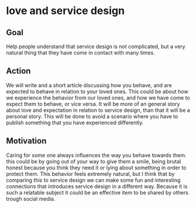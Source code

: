 # love and service design  

## Goal

Help people understand that service design is not complicated, but a very natural thing that they have come in contact with many times.

## Action

We will write and a short article discussing how you behave, and are expected to behave in relation to your loved ones. This could be about how we experience the behavior from our loved ones, and how we have come to expect them to behave, or vice versa. It will be more of an general story about love and expectation in relation to service design, than that it will be a personal story. This will be done to avoid a scenario where you have to publish something that you have experienced differently.

## Motivation

Caring for some one always influences the way you behave towards them. this could be by going out of your way to give them a smile, being brutal honest because you think they need it or lying about something in order to protect them. This behavior feels extremely natural, but I think that by comparing this to service design we can make some fun and interesting connections that introduces service design in a different way. Because it is such a relatable subject it could be an effective item to be shared by others trough social media.
